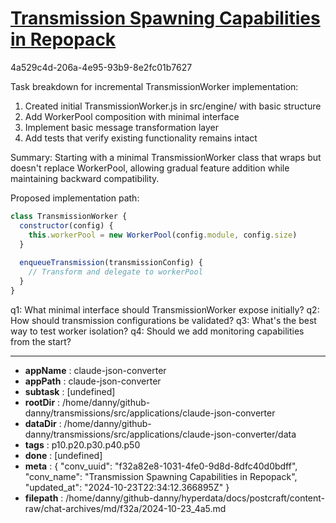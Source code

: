 # [Transmission Spawning Capabilities in Repopack](https://claude.ai/chat/f32a82e8-1031-4fe0-9d8d-8dfc40d0bdff)

4a529c4d-206a-4e95-93b9-8e2fc01b7627

 Task breakdown for incremental TransmissionWorker implementation:

1. Created initial TransmissionWorker.js in src/engine/ with basic structure
2. Add WorkerPool composition with minimal interface
3. Implement basic message transformation layer
4. Add tests that verify existing functionality remains intact

Summary: Starting with a minimal TransmissionWorker class that wraps but doesn't replace WorkerPool, allowing gradual feature addition while maintaining backward compatibility.

Proposed implementation path:
```javascript 
class TransmissionWorker {
  constructor(config) {
    this.workerPool = new WorkerPool(config.module, config.size)
  }
  
  enqueueTransmission(transmissionConfig) {
    // Transform and delegate to workerPool
  }
}
```

q1: What minimal interface should TransmissionWorker expose initially?
q2: How should transmission configurations be validated?
q3: What's the best way to test worker isolation?
q4: Should we add monitoring capabilities from the start?

---

* **appName** : claude-json-converter
* **appPath** : claude-json-converter
* **subtask** : [undefined]
* **rootDir** : /home/danny/github-danny/transmissions/src/applications/claude-json-converter
* **dataDir** : /home/danny/github-danny/transmissions/src/applications/claude-json-converter/data
* **tags** : p10.p20.p30.p40.p50
* **done** : [undefined]
* **meta** : {
  "conv_uuid": "f32a82e8-1031-4fe0-9d8d-8dfc40d0bdff",
  "conv_name": "Transmission Spawning Capabilities in Repopack",
  "updated_at": "2024-10-23T22:34:12.366895Z"
}
* **filepath** : /home/danny/github-danny/hyperdata/docs/postcraft/content-raw/chat-archives/md/f32a/2024-10-23_4a5.md